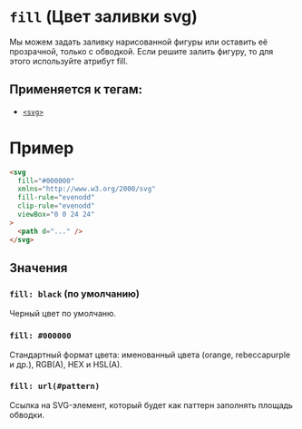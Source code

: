 # `fill` (Цвет заливки svg)

Мы можем задать заливку нарисованной фигуры или оставить её прозрачной, только с обводкой. Если решите залить фигуру, то для этого используйте атрибут fill.

## Применяется к тегам:

- [`<svg>`](<../TAGS MEDIA/svg (ВЕКТОРНАЯ ГРАФИКА).md>)

# Пример

```html
<svg
  fill="#000000"
  xmlns="http://www.w3.org/2000/svg"
  fill-rule="evenodd"
  clip-rule="evenodd"
  viewBox="0 0 24 24"
>
  <path d="..." />
</svg>
```

## Значения

### `fill: black` (по умолчанию)

Черный цвет по умолчаню.

### `fill: #000000`

Cтандартный формат цвета: именованный цвета (orange, rebeccapurple и др.), RGB(A), HEX и HSL(A).

### `fill: url(#pattern)`

Ссылка на SVG-элемент, который будет как паттерн заполнять площадь обводки.
